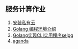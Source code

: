 ## 服务计算作业

1. [安装私有云](hw1-install-cloud.md)
2. [Golang 编程环境介绍](hw2-go-package.md)
3. [Golang实现CLI实用程序selpg](hw3-selpg.md)
4. [aganda](aganda/README.md)